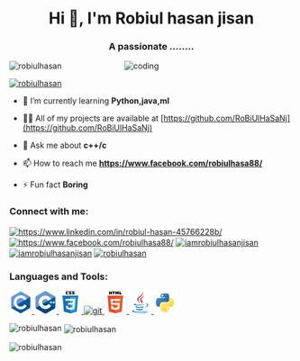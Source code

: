 <h1 align="center">Hi 👋, I'm Robiul hasan jisan</h1>
<h3 align="center">A passionate ........</h3>
<img align="right" alt="coding" width="300" src="https://encrypted-tbn0.gstatic.com/images?q=tbn:ANd9GcTV9jAZhohaCLter-4-wZTZZzXfUTUThm1WZQ&s">

<p align="left"> <img src="https://komarev.com/ghpvc/?username=robiulhasan&label=Profile%20views&color=0e75b6&style=flat" alt="robiulhasan" /> </p>

<p align="left"> <a href="https://github.com/ryo-ma/github-profile-trophy"><img src="https://github-profile-trophy.vercel.app/?username=robiulhasan" alt="robiulhasan" /></a> </p>

- 🌱 I’m currently learning **Python,java,ml**

- 👨‍💻 All of my projects are available at [https://github.com/RoBiUlHaSaNj](https://github.com/RoBiUlHaSaNj)

- 💬 Ask me about **c++/c**

- 📫 How to reach me **https://www.facebook.com/robiulhasa88/**

- ⚡ Fun fact **Boring**

<h3 align="left">Connect with me:</h3>
<p align="left">
<a href="https://linkedin.com/in/https://www.linkedin.com/in/robiul-hasan-45766228b/" target="blank"><img align="center" src="https://raw.githubusercontent.com/rahuldkjain/github-profile-readme-generator/master/src/images/icons/Social/linked-in-alt.svg" alt="https://www.linkedin.com/in/robiul-hasan-45766228b/" height="30" width="40" /></a>
<a href="https://fb.com/https://www.facebook.com/robiulhasa88/" target="blank"><img align="center" src="https://raw.githubusercontent.com/rahuldkjain/github-profile-readme-generator/master/src/images/icons/Social/facebook.svg" alt="https://www.facebook.com/robiulhasa88/" height="30" width="40" /></a>
<a href="https://www.codechef.com/users/iamrobiulhasanjisan" target="blank"><img align="center" src="https://cdn.jsdelivr.net/npm/simple-icons@3.1.0/icons/codechef.svg" alt="iamrobiulhasanjisan" height="30" width="40" /></a>
<a href="https://codeforces.com/profile/iamrobiulhasanjisan" target="blank"><img align="center" src="https://raw.githubusercontent.com/rahuldkjain/github-profile-readme-generator/master/src/images/icons/Social/codeforces.svg" alt="iamrobiulhasanjisan" height="30" width="40" /></a>
<a href="https://www.leetcode.com/robiulhasan" target="blank"><img align="center" src="https://raw.githubusercontent.com/rahuldkjain/github-profile-readme-generator/master/src/images/icons/Social/leet-code.svg" alt="robiulhasan" height="30" width="40" /></a>
</p>

<h3 align="left">Languages and Tools:</h3>
<p align="left"> <a href="https://www.cprogramming.com/" target="_blank" rel="noreferrer"> <img src="https://raw.githubusercontent.com/devicons/devicon/master/icons/c/c-original.svg" alt="c" width="40" height="40"/> </a> <a href="https://www.w3schools.com/cpp/" target="_blank" rel="noreferrer"> <img src="https://raw.githubusercontent.com/devicons/devicon/master/icons/cplusplus/cplusplus-original.svg" alt="cplusplus" width="40" height="40"/> </a> <a href="https://www.w3schools.com/css/" target="_blank" rel="noreferrer"> <img src="https://raw.githubusercontent.com/devicons/devicon/master/icons/css3/css3-original-wordmark.svg" alt="css3" width="40" height="40"/> </a> <a href="https://git-scm.com/" target="_blank" rel="noreferrer"> <img src="https://www.vectorlogo.zone/logos/git-scm/git-scm-icon.svg" alt="git" width="40" height="40"/> </a> <a href="https://www.w3.org/html/" target="_blank" rel="noreferrer"> <img src="https://raw.githubusercontent.com/devicons/devicon/master/icons/html5/html5-original-wordmark.svg" alt="html5" width="40" height="40"/> </a> <a href="https://www.java.com" target="_blank" rel="noreferrer"> <img src="https://raw.githubusercontent.com/devicons/devicon/master/icons/java/java-original.svg" alt="java" width="40" height="40"/> </a> <a href="https://www.python.org" target="_blank" rel="noreferrer"> <img src="https://raw.githubusercontent.com/devicons/devicon/master/icons/python/python-original.svg" alt="python" width="40" height="40"/> </a> </p>

<p><img align="left" src="https://github-readme-stats.vercel.app/api/top-langs?username=robiulhasan&show_icons=true&locale=en&layout=compact" alt="robiulhasan" /></p>

<p>&nbsp;<img align="center" src="https://github-readme-stats.vercel.app/api?username=robiulhasan&show_icons=true&locale=en" alt="robiulhasan" /></p>

<p><img align="center" src="https://github-readme-streak-stats.herokuapp.com/?user=robiulhasan&" alt="robiulhasan" /></p>
